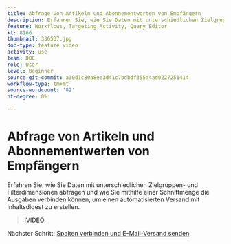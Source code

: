```yaml
---
title: Abfrage von Artikeln und Abonnementwerten von Empfängern
description: Erfahren Sie, wie Sie Daten mit unterschiedlichen Zielgruppen- und Filterdimensionen abfragen und wie Sie mithilfe einer Schnittmenge die Ausgaben verbinden können, um einen automatisierten Versand mit Inhaltsdigest zu erstellen.
feature: Workflows, Targeting Activity, Query Editor
kt: 8166
thumbnail: 336537.jpg
doc-type: feature video
activity: use
team: DOC
role: User
level: Beginner
source-git-commit: a30d1c80a8ee3d41c7bdbdf355a4ad0227251414
workflow-type: tm+mt
source-wordcount: '82'
ht-degree: 0%

---
```



# Abfrage von Artikeln und Abonnementwerten von Empfängern

Erfahren Sie, wie Sie Daten mit unterschiedlichen Zielgruppen- und Filterdimensionen abfragen und wie Sie mithilfe einer Schnittmenge die Ausgaben verbinden können, um einen automatisierten Versand mit Inhaltsdigest zu erstellen.

>[!VIDEO](https://video.tv.adobe.com/v/336537?quality=12)

Nächster Schritt: [Spalten verbinden und E-Mail-Versand senden](/help/tutorial-using-soap-apis/join-columns-and-send-automated-email-delivery.md)
